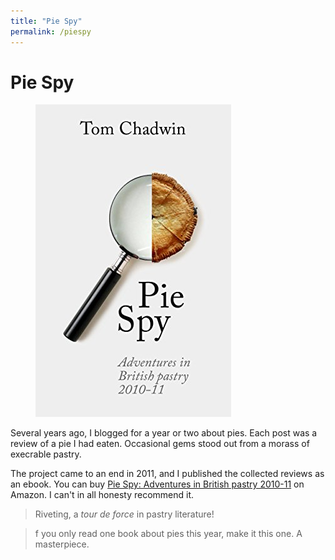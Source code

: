 ```yaml
---
title: "Pie Spy"
permalink: /piespy
---
```

# Pie Spy

<figure class="floatright">
    <a href="https://www.amazon.co.uk/Pie-Spy-Adventures-British-2010-11-ebook/dp/B01IW69040/ref=as_li_ss_tl?ie=UTF8&linkCode=ll1&tag=piespyadvei0c-21&linkId=76f7ea0f97d3e3337750e6aad2742d6b&language=en_GB">
        <img src="/assets/pics/PieSpy.jpg" alt="Pie Spy" />
    </a>
</figure>

Several years ago, I blogged for a year or two about pies. Each post was a 
review of a pie I had eaten. Occasional gems stood out from a morass of 
execrable pastry.

The project came to an end in 2011, and I published the collected reviews as 
an ebook. You can buy [Pie Spy: Adventures in British pastry 
2010-11](https://www.amazon.co.uk/Pie-Spy-Adventures-British-2010-11-ebook/dp/B01IW69040/ref=as_li_ss_tl?ie=UTF8&linkCode=ll1&tag=piespyadvei0c-21&linkId=76f7ea0f97d3e3337750e6aad2742d6b&language=en_GB) 
on Amazon. I can't in all honesty recommend it.

<blockquote>Riveting, a <em>tour de force</em> in pastry literature!
</blockquote>

<blockquote>f you only read one book about pies this year, make it this one. A 
masterpiece.</blockquote>
